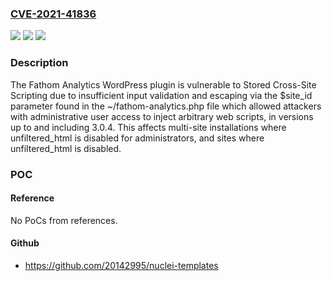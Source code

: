 ### [CVE-2021-41836](https://cve.mitre.org/cgi-bin/cvename.cgi?name=CVE-2021-41836)
![](https://img.shields.io/static/v1?label=Product&message=Fathom%20Analytics%20&color=blue)
![](https://img.shields.io/static/v1?label=Version&message=3.0.4%3C%3D%203.0.4%20&color=brighgreen)
![](https://img.shields.io/static/v1?label=Vulnerability&message=CWE-79%20Cross-site%20Scripting%20(XSS)&color=brighgreen)

### Description

The Fathom Analytics WordPress plugin is vulnerable to Stored Cross-Site Scripting due to insufficient input validation and escaping via the $site_id parameter found in the ~/fathom-analytics.php file which allowed attackers with administrative user access to inject arbitrary web scripts, in versions up to and including 3.0.4. This affects multi-site installations where unfiltered_html is disabled for administrators, and sites where unfiltered_html is disabled.

### POC

#### Reference
No PoCs from references.

#### Github
- https://github.com/20142995/nuclei-templates

